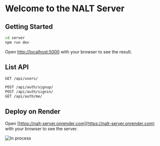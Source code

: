 # Welcome to the NALT Server

## Getting Started

```bash
cd server
npm run dev
```

Open [http://localhost:5000](http://localhost:5000) with your browser to see the result.

## List API

```bash
GET /api/users/

POST /api/auth/signup/
POST /api/auth/signin/
GET /api/auth/me/

```

## Deploy on Render

Open [https://nalt-server.onrender.com](https://nalt-server.onrender.com) with your browser to see the server.

![In process](https://i.pinimg.com/originals/ba/3d/6b/ba3d6b07a03bdfa5bb4d5436732a9182.gif)
